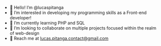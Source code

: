 - 🍑 Hello! I’m @lucaspitanga
- 🍊 I’m interested in developing my programming skills as a Front-end developer!
- 🥑 I’m currently learning PHP and SQL
- 🍒 I’m looking to collaborate on multiple projects focused within the realm of web-design
- 🧊 Reach me at lucas.pitanga.contact@gmail.com

<!---
lucaspitanga/lucaspitanga is a ✨ special ✨ repository because its `README.md` (this file) appears on your GitHub profile.
You can click the Preview link to take a look at your changes.
--->

